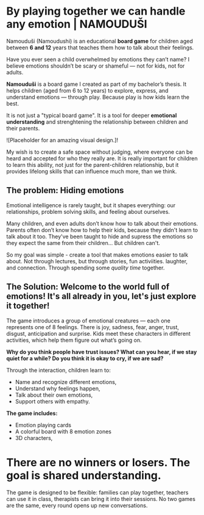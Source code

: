 # By playing together we can handle any emotion | **NAMOUDUŠI**

Namouduši (Namoudushi) is an educational **board game** for children aged between **6 and 12** years that teaches them how to talk about their feelings.

Have you ever seen a child overwhelmed by emotions they can’t name? I believe emotions shouldn’t be scary or shameful — not for kids, not for adults.

**Namouduši** is a board game I created as part of my bachelor’s thesis. It helps children (aged from 6 to 12 years) to explore, express, and understand emotions — through play. Because play is how kids learn the best.

It is not just a "typical board game". It is a tool for deeper **emotional understanding** and strenghtening the relationship between children and their parents. 

![Placeholder for an amazing visual design.]!

My wish is to create a safe space without judging, where everyone can be heard and accepted for who they really are.
It is really important for children to learn this ability, not just for the parent-children relationship, but it provides lifelong skills that can influence much more, than we think.

## The problem: Hiding emotions

Emotional intelligence is rarely taught, but it shapes everything: our relationships, problem solving skills, and feeling about ourselves.

Many children, and even adults don’t know how to talk about their emotions. Parents often don’t know how to help their kids, because they didn't learn to talk about it too. They've been taught to hide and supress the emotions so they expect the same from their children... But children can't.

So my goal was simple - create a tool that makes emotions easier to talk about. Not through lectures, but through stories, fun activiities. laughter, and connection. Through spending some *quality time* together. 

## The Solution: Welcome to the world full of emotions! It's all already in you, let's just explore it together!

The game introduces a group of emotional creatures — each one represents one of 8 feelings. There is joy, sadness, fear, anger, trust, disgust, anticipation and surprise. Kids meet these characters in different activities, which help them figure out what’s going on. 

**Why do you think people have trust issues? What can you hear, if we stay quiet for a while? Do you think it is okay to cry, if we are sad?**

Through the interaction, children learn to:
- Name and recognize different emotions,
- Understand why feelings happen,
- Talk about their own emotions,
- Support others with empathy.

**The game includes:**
- Emotion playing cards
- A colorful board with 8 emotion zones
- 3D characters,

# There are no winners or losers. The goal is shared understanding.

The game is designed to be flexible: families can play together, teachers can use it in class, therapists can bring it into their sessions. No two games are the same, every round opens up new conversations.
